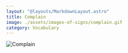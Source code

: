 ```yaml
---
layout: "@layouts/MarkdownLayout.astro"
title: Complain
image: ./assets/images-of-signs/complain.gif
category: Vocabulary
---
```


![Complain](@signs/complain.gif)
